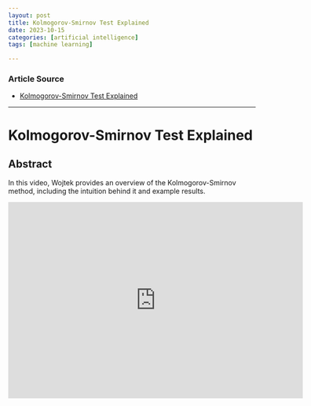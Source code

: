 ```yaml
---
layout: post
title: Kolmogorov-Smirnov Test Explained
date: 2023-10-15
categories: [artificial intelligence]
tags: [machine learning]

---
```


### Article Source

* [Kolmogorov-Smirnov Test Explained](https://www.youtube.com/watch?v=VpQ6MLoRSfY&list=PL2EnBbKkAQkX9WwZOW4ZK0QEBUHFWJoWM&index=5)

---

# Kolmogorov-Smirnov Test Explained


## Abstract

In this video, Wojtek provides an overview of the Kolmogorov-Smirnov method, including the intuition behind it and example results.

<iframe width="600" height="400" src="https://www.youtube.com/embed/VpQ6MLoRSfY?si=toPpLVNvmesYq0jl" title="YouTube video player" frameborder="0" allow="accelerometer; autoplay; clipboard-write; encrypted-media; gyroscope; picture-in-picture; web-share" allowfullscreen></iframe>